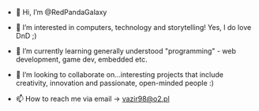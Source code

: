- 👋 Hi, I’m @RedPandaGalaxy

- 👀 I’m interested in computers, technology and storytelling! Yes, I do love DnD ;)

- 🌱 I’m currently learning generally understood "programming" - web development, game dev, embedded etc.

- 💞️ I’m looking to collaborate on...interesting projects that include creativity, innovation and passionate, open-minded people :)


- 📫 How to reach me via email -> vazir98@o2.pl

<!---
RedPandaGalaxy/RedPandaGalaxy is a ✨ special ✨ repository because its `README.md` (this file) appears on your GitHub profile.
You can click the Preview link to take a look at your changes.
--->
